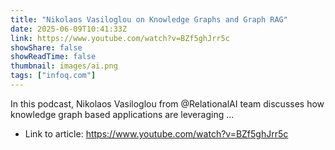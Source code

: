 ```yaml
---
title: "Nikolaos Vasiloglou on Knowledge Graphs and Graph RAG"
date: 2025-06-09T10:41:33Z
link: https://www.youtube.com/watch?v=BZf5ghJrr5c
showShare: false
showReadTime: false
thumbnail: images/ai.png
tags: ["infoq.com"]
---
```

In this podcast, Nikolaos Vasiloglou from @RelationalAI team discusses how knowledge graph based applications are leveraging ...

- Link to article: https://www.youtube.com/watch?v=BZf5ghJrr5c